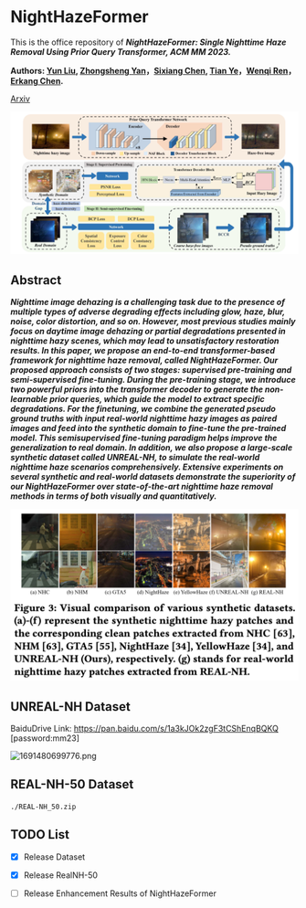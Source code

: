 # NightHazeFormer
This is the office repository of ***NightHazeFormer: Single Nighttime Haze Removal Using Prior Query Transformer, ACM MM 2023.***

**Authors: [Yun Liu](https://scholar.google.com/citations?user=9fjHp-EAAAAJ&hl=en), [Zhongsheng Yan](https://scholar.google.com/citations?user=gYOh2LYAAAAJ&hl=en&oi=ao)，[Sixiang Chen](https://scholar.google.com/citations?user=EtljKSgAAAAJ&hl=en), [Tian Ye](https://owen718.github.io)，[Wenqi Ren](https://sites.google.com/view/wenqiren/homepage)，[Erkang Chen](https://scholar.google.com/citations?user=hWo1RTsAAAAJ&hl=en).**

[Arxiv](https://arxiv.org/pdf/2305.09533.pdf)

![1691480646690.png](./img/1691480646690.png)


## Abstract
***Nighttime image dehazing is a challenging task due to the presence of multiple types of adverse degrading effects including glow, haze, blur, noise, color distortion, and so on. However, most previous studies mainly focus on daytime image dehazing or partial degradations presented in nighttime hazy scenes, which may lead to unsatisfactory restoration results. In this paper, we propose an end-to-end transformer-based framework for nighttime haze removal, called NightHazeFormer. Our proposed approach consists of two stages: supervised pre-training and semi-supervised fine-tuning. During the pre-training stage, we introduce two powerful priors into the transformer decoder to generate the non-learnable prior queries, which guide the model to extract specific degradations. For the finetuning, we combine the generated pseudo ground truths with input real-world nighttime hazy images as paired images and feed into the synthetic domain to fine-tune the pre-trained model. This semisupervised fine-tuning paradigm helps improve the generalization to real domain. In addition, we also propose a large-scale synthetic dataset called UNREAL-NH, to simulate the real-world nighttime haze scenarios comprehensively. Extensive experiments on several synthetic and real-world datasets demonstrate the superiority of our NightHazeFormer over state-of-the-art nighttime haze removal methods in terms of both visually and quantitatively.***


![1691480677807.png](./img/1691480677807.png)

<!-- ![1691480632940.png](./img/1691480632940.png) -->

## UNREAL-NH Dataset
BaiduDrive Link: https://pan.baidu.com/s/1a3kJOk2zgF3tCShEnqBQKQ  [password:mm23] 

![1691480699776.png](./img/1691480699776.png)

## REAL-NH-50 Dataset
```
./REAL-NH_50.zip
```

## TODO List
- [x] Release Dataset
- [x] Release RealNH-50 
- [ ] Release Enhancement Results of NightHazeFormer


